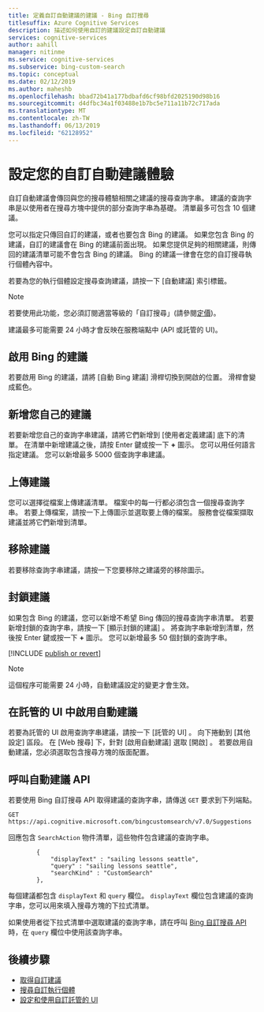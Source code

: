 ```yaml
---
title: 定義自訂自動建議的建議 - Bing 自訂搜尋
titlesuffix: Azure Cognitive Services
description: 描述如何使用自訂的建議設定自訂自動建議
services: cognitive-services
author: aahill
manager: nitinme
ms.service: cognitive-services
ms.subservice: bing-custom-search
ms.topic: conceptual
ms.date: 02/12/2019
ms.author: maheshb
ms.openlocfilehash: bbad72b41a177bdbafd6cf98bfd2025190d98b16
ms.sourcegitcommit: d4dfbc34a1f03488e1b7bc5e711a11b72c717ada
ms.translationtype: MT
ms.contentlocale: zh-TW
ms.lasthandoff: 06/13/2019
ms.locfileid: "62128952"
---
```

# <a name="configure-your-custom-autosuggest-experience"></a>設定您的自訂自動建議體驗

自訂自動建議會傳回與您的搜尋體驗相關之建議的搜尋查詢字串。 建議的查詢字串是以使用者在搜尋方塊中提供的部分查詢字串為基礎。 清單最多可包含 10 個建議。 

您可以指定只傳回自訂的建議，或者也要包含 Bing 的建議。 如果您包含 Bing 的建議，自訂的建議會在 Bing 的建議前面出現。 如果您提供足夠的相關建議，則傳回的建議清單可能不會包含 Bing 的建議。 Bing 的建議一律會在您的自訂搜尋執行個體內容中。 

若要為您的執行個體設定搜尋查詢建議，請按一下 [自動建議]  索引標籤。  

> [!NOTE]
> 若要使用此功能，您必須訂閱適當等級的「自訂搜尋」(請參閱[定價](https://azure.microsoft.com/pricing/details/cognitive-services/bing-custom-search/))。

建議最多可能需要 24 小時才會反映在服務端點中 (API 或託管的 UI)。

## <a name="enable-bing-suggestions"></a>啟用 Bing 的建議

若要啟用 Bing 的建議，請將 [自動 Bing 建議]  滑桿切換到開啟的位置。 滑桿會變成藍色。

## <a name="add-your-own-suggestions"></a>新增您自己的建議

若要新增您自己的查詢字串建議，請將它們新增到 [使用者定義建議]  底下的清單。 在清單中新增建議之後，請按 Enter 鍵或按一下 **+** 圖示。 您可以用任何語言指定建議。 您可以新增最多 5000 個查詢字串建議。

## <a name="upload-suggestions"></a>上傳建議

您可以選擇從檔案上傳建議清單。 檔案中的每一行都必須包含一個搜尋查詢字串。 若要上傳檔案，請按一下上傳圖示並選取要上傳的檔案。 服務會從檔案擷取建議並將它們新增到清單。

## <a name="remove-suggestions"></a>移除建議

若要移除查詢字串建議，請按一下您要移除之建議旁的移除圖示。

## <a name="block-suggestions"></a>封鎖建議

如果包含 Bing 的建議，您可以新增不希望 Bing 傳回的搜尋查詢字串清單。 若要新增封鎖的查詢字串，請按一下 [顯示封鎖的建議]  。 將查詢字串新增到清單，然後按 Enter 鍵或按一下 **+** 圖示。 您可以新增最多 50 個封鎖的查詢字串。



[!INCLUDE [publish or revert](./includes/publish-revert.md)]

>[!NOTE]  
>這個程序可能需要 24 小時，自動建議設定的變更才會生效。


## <a name="enabling-autosuggest-in-hosted-ui"></a>在託管的 UI 中啟用自動建議

若要為託管的 UI 啟用查詢字串建議，請按一下 [託管的 UI]  。 向下捲動到 [其他設定]  區段。 在 [Web 搜尋]  下，針對 [啟用自動建議]  選取 [開啟]  。 若要啟用自動建議，您必須選取包含搜尋方塊的版面配置。


## <a name="calling-the-autosuggest-api"></a>呼叫自動建議 API

若要使用 Bing 自訂搜尋 API 取得建議的查詢字串，請傳送 `GET` 要求到下列端點。

```
GET https://api.cognitive.microsoft.com/bingcustomsearch/v7.0/Suggestions 
```

回應包含 `SearchAction` 物件清單，這些物件包含建議的查詢字串。

```
        {  
            "displayText" : "sailing lessons seattle",  
            "query" : "sailing lessons seattle",  
            "searchKind" : "CustomSearch"  
        },  
```

每個建議都包含 `displayText` 和 `query` 欄位。 `displayText` 欄位包含建議的查詢字串，您可以用來填入搜尋方塊的下拉式清單。

如果使用者從下拉式清單中選取建議的查詢字串，請在呼叫 [Bing 自訂搜尋 API](overview.md) 時，在 `query` 欄位中使用該查詢字串。


## <a name="next-steps"></a>後續步驟

- [取得自訂建議](./get-custom-suggestions.md)
- [搜尋自訂執行個體](./search-your-custom-view.md)
- [設定和使用自訂託管的 UI](./hosted-ui.md)
